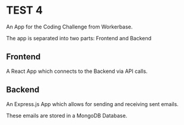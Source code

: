 # TEST 4

An App for the Coding Challenge from Workerbase.

The app is separated into two parts: Frontend and Backend

## Frontend

A React App which connects to the Backend via API calls.

## Backend

An Express.js App which allows for sending and receiving sent emails.

These emails are stored in a MongoDB Database.
